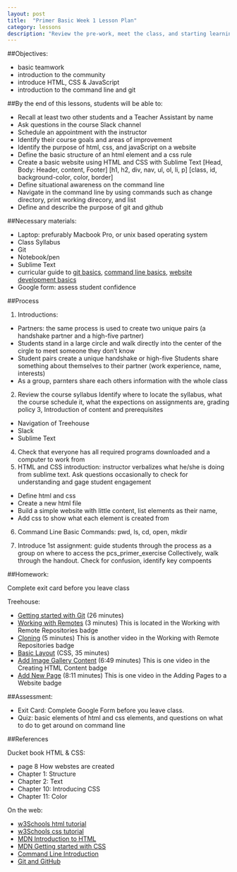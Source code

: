 ```yaml
---
layout: post
title:  "Primer Basic Week 1 Lesson Plan"
category: lessons
description: "Review the pre-work, meet the class, and starting learning about HTML & CSS."
---
```


##Objectives:

*	basic teamwork
*   introduction to the community
*   introduce HTML, CSS & JavaScript
*   introduction to the command line and git

##By the end of this lessons, students will be able to:

*   Recall at least two other students and a Teacher Assistant by name
*   Ask questions in the course Slack channel
*   Schedule an appointment with the instructor
*   Identify their course goals and areas of improvement
*   Identify the purpose of html, css, and javaScript on a website
*   Define the basic structure of an html element and a css rule
*   Create a basic website using HTML and CSS with Sublime Text
[Head, Body: Header, content, Footer] [h1, h2, div, nav, ul, ol, li, p]
[class, id, background-color, color, border]
*   Define situational awareness on the command line
*   Navigate in the command line by using commands such as change directory, print working direcory, and list
*   Define and describe the purpose of git and github

##Necessary materials:

*   Laptop: prefurably Macbook Pro, or unix based operating system
*   Class Syllabus
*   Git
*   Notebook/pen
*   Sublime Text
*   curricular guide to [git basics](https://portlandcodeschool.github.io/primer/git_and_github/), [command line basics](https://portlandcodeschool.github.io/primer/the_command_line/), [website development basics](https://portlandcodeschool.github.io/primer/beginning_html_and_css/)
*   Google form: assess student confidence

##Process
1. Introductions:
*	Partners: the same process is used to create two unique pairs (a handshake partner and a high-five partner)
*	Students stand in a large circle and walk directly into the center of the cirgle to meet someone they don’t know
*	Student pairs create a unique handshake or high-five
Students share something about themselves to their partner (work experience, name, interests)
*	As a group, parnters share each others information with the whole class
2. Review the course syllabus
	Identify where to locate the syllabus, what the course schedule it, what the expections on assignments are, grading policy
3, Introduction of content and prerequisites
*	Navigation of Treehouse
* Slack
* Sublime Text
4. Check that everyone has all required programs downloaded and a computer to work from
5. HTML and CSS introduction: instructor verbalizes what he/she is doing from sublime text.  Ask questions occasionally to check for understanding and gage student engagement
* 	Define html and css
* 	Create a new html file
* 	Build a simple website with little content, list elements as their name,
* 	Add css to show what each element is created from
6. Command Line Basic Commands: pwd, ls, cd, open, mkdir

7. Introduce 1st assignment:
	guide students through the process as a group on where to access the pcs_primer_exercise
	Collectively, walk through the handout.  Check for confusion, identify key compoents


##Homework:

Complete exit card before you leave class

Treehouse:

*	[Getting started with Git](http://teamtreehouse.com/library/git-basics) (26 minutes)
*	[Working with Remotes](http://teamtreehouse.com/library/git-basics) (3 minutes) This is located in the Working with Remote Repositories badge
*	[Cloning](http://teamtreehouse.com/library/git-basics) (5 minutes)  This is another video in the Working with Remote Repositories badge
*	[Basic Layout](http://teamtreehouse.com/library/css-basics) (CSS, 35 minutes)
*	[Add Image Gallery Content](http://teamtreehouse.com/library/how-to-make-a-website)  (6:49 minutes)  This is one video in the Creating HTML Content badge
*	[Add New Page](http://teamtreehouse.com/library/how-to-make-a-website) (8:11 minutes) This is one video in the Adding Pages to a Website badge


##Assessment:

*	Exit Card: Complete Google Form before you leave class.
*	Quiz: basic elements of html and css elements, and questions on what to do to get around on command line

##References

Ducket book HTML & CSS:

* page 8 How webstes are created
* Chapter 1: Structure
* Chapter 2: Text
* Chapter 10: Introducing CSS
* Chapter 11: Color

On the web:

* [w3Schools html tutorial](http://www.w3schools.com/html/default.asp)
* [w3Schools css tutorial](http://www.w3schools.com/css/default.asp)
* [MDN Introduction to HTML](https://developer.mozilla.org/en-US/docs/Web/Guide/HTML/Introduction)
* [MDN Getting started with CSS](https://developer.mozilla.org/en-US/docs/Web/Guide/CSS/Getting_started)
* [Command Line Introduction](https://portlandcodeschool.github.io/primer/the_command_line/)
* [Git and GitHub](https://portlandcodeschool.github.io/primer/git_and_github/)
